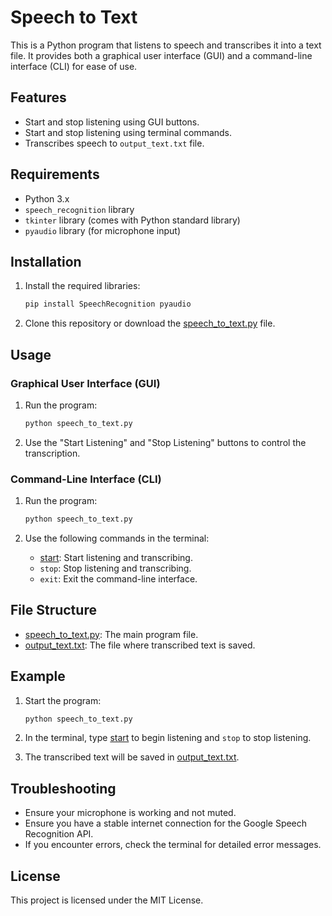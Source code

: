 # Speech to Text

This is a Python program that listens to speech and transcribes it into a text file. It provides both a graphical user interface (GUI) and a command-line interface (CLI) for ease of use.

## Features

- Start and stop listening using GUI buttons.
- Start and stop listening using terminal commands.
- Transcribes speech to `output_text.txt` file.

## Requirements

- Python 3.x
- `speech_recognition` library
- `tkinter` library (comes with Python standard library)
- `pyaudio` library (for microphone input)

## Installation

1. Install the required libraries:
    ```sh
    pip install SpeechRecognition pyaudio
    ```

2. Clone this repository or download the [speech_to_text.py](http://_vscodecontentref_/0) file.

## Usage

### Graphical User Interface (GUI)

1. Run the program:
    ```sh
    python speech_to_text.py
    ```

2. Use the "Start Listening" and "Stop Listening" buttons to control the transcription.

### Command-Line Interface (CLI)

1. Run the program:
    ```sh
    python speech_to_text.py
    ```

2. Use the following commands in the terminal:
    - [start](http://_vscodecontentref_/1): Start listening and transcribing.
    - `stop`: Stop listening and transcribing.
    - `exit`: Exit the command-line interface.

## File Structure

- [speech_to_text.py](http://_vscodecontentref_/2): The main program file.
- [output_text.txt](http://_vscodecontentref_/3): The file where transcribed text is saved.

## Example

1. Start the program:
    ```sh
    python speech_to_text.py
    ```

2. In the terminal, type [start](http://_vscodecontentref_/4) to begin listening and `stop` to stop listening.

3. The transcribed text will be saved in [output_text.txt](http://_vscodecontentref_/5).

## Troubleshooting

- Ensure your microphone is working and not muted.
- Ensure you have a stable internet connection for the Google Speech Recognition API.
- If you encounter errors, check the terminal for detailed error messages.

## License

This project is licensed under the MIT License.